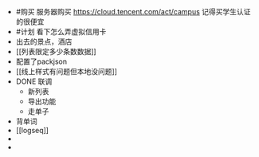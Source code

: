 - #购买 服务器购买 https://cloud.tencent.com/act/campus 记得买学生认证的很便宜
- #计划 看下怎么弄虚拟信用卡
- 出去的景点，酒店
- [[列表限定多少条数数据]]
- 配置了packjson
- [[线上样式有问题但本地没问题]]
- DONE 联调
	- 新列表
	- 导出功能
	- 走单子
- 背单词
- [[logseq]]
-
-